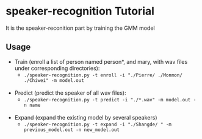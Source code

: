 # speaker-recognition Tutorial
It is the speaker-reconition part by training the GMM model

## Usage
- Train (enroll a list of person named person*, and mary, with wav files under corresponding directories): <br>
    - `./speaker-recognition.py -t enroll -i "./Pierre/ ./Monmon/ ./Chiwei" -m model.out` <br>
    <br>
- Predict (predict the speaker of all wav files): <br>
    - `./speaker-recognition.py -t predict -i "./*.wav" -m model.out -n name` <br>
    <br>
- Expand (expand the existing model by several speakers) <br>
    - `./speaker-recognition.py -t expand -i "./Shangde/ " -m previous_model.out -n new_model.out` <br>
